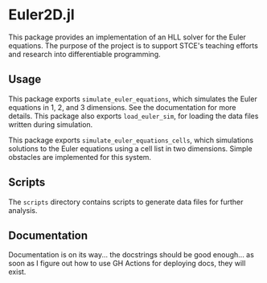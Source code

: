 # Euler2D.jl

This package provides an implementation of an HLL solver for the Euler equations. The purpose of the project is to support STCE's teaching efforts and research into differentiable programming.

## Usage

This package exports `simulate_euler_equations`, which simulates the Euler equations in 1, 2, and 3 dimensions. See the documentation for more details. This package also exports `load_euler_sim`, for loading the data files written during simulation.

This package exports `simulate_euler_equations_cells`, which simulations solutions to the Euler equations using a cell list in two dimensions. Simple obstacles are implemented for this system.

## Scripts

The `scripts` directory contains scripts to generate data files for further analysis.

## Documentation

Documentation is on its way... the docstrings should be good enough... as soon as I figure out how to use GH Actions for deploying docs, they will exist.

